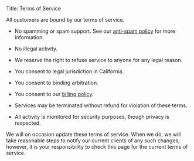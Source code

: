 Title: Terms of Service

All customers are bound by our terms of service.

* No spamming or spam support. See our [anti-spam policy][] for more information.
* No illegal activity.
* We reserve the right to refuse service to anyone for any legal reason.
* You consent to legal jurisdiction in California.
* You consent to binding arbitration.
* You consent to our [billing policy][].
* Services may be terminated without refund for violation of these terms.
* All activity is monitored for security purposes, though privacy is respected.

   [anti-spam policy]: https://iocoop.org/policies/anti-spam-policy/
   [billing policy]: https://iocoop.org/policies/billing-policy/

We will on occasion update these terms of service. When we do, we will take reasonable steps to notify our current clients of any such changes; however, it is your responsibility to check this page for the current terms of service.

